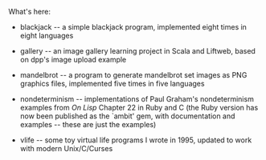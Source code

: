 What's here:

* blackjack -- a simple blackjack program, implemented eight times in eight languages 

* gallery -- an image gallery learning project in Scala and Liftweb, based on dpp's image upload example

* mandelbrot -- a program to generate mandelbrot set images as PNG graphics files, implemented five times in five languages

* nondeterminism -- implementations of Paul Graham's nondeterminism examples
  from _On Lisp_ Chapter 22 in Ruby and C (the Ruby version has now been
  published as the `ambit' gem, with documentation and examples -- these are
  just the examples)

* vlife -- some toy virtual life programs I wrote in 1995, updated to work with modern Unix/C/Curses
